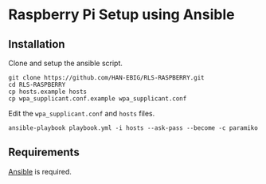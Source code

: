 # Raspberry Pi Setup using Ansible

## Installation

Clone and setup the ansible script. 

```
git clone https://github.com/HAN-EBIG/RLS-RASPBERRY.git
cd RLS-RASPBERRY
cp hosts.example hosts
cp wpa_supplicant.conf.example wpa_supplicant.conf
```

Edit the `wpa_supplicant.conf` and `hosts` files.

```
ansible-playbook playbook.yml -i hosts --ask-pass --become -c paramiko
```

## Requirements

[Ansible](http://www.ansible.com/) is required. 
